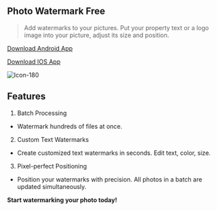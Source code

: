 ## Photo Watermark Free

> Add watermarks to your pictures. Put your property text or a logo image into your picture, adjust its size and position.

[Download Android App](https://play.google.com/store/apps/details?id=com.photowatermarkfree)

[Download IOS App](https://apps.apple.com/us/app/photo-watermark-batch-process/id1537630089)

![Icon-180](https://user-images.githubusercontent.com/1918294/97402186-b15b4d80-1924-11eb-83f2-c6dc3bcb5bb5.png)

## Features

1. Batch Processing
- Watermark hundreds of files at once.

2. Custom Text Watermarks
- Create customized text watermarks in seconds. Edit text, color, size.

3. Pixel-perfect Positioning
- Position your watermarks with precision. All photos in a batch are updated simultaneously.

**Start watermarking your photo today!**
